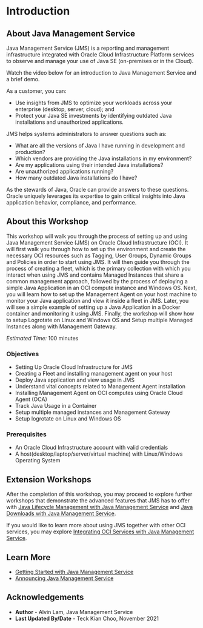 # Introduction

## About Java Management Service

Java Management Service (JMS) is a reporting and management infrastructure integrated with Oracle Cloud Infrastructure Platform services to observe and manage your use of Java SE (on-premises or in the Cloud).

Watch the video below for an introduction to Java Management Service and a brief demo.

[](youtube:YCgJxqvglCI)



As a customer, you can:

* Use insights from JMS to optimize your workloads across your enterprise (desktop, server, cloud); and
* Protect your Java SE investments by identifying outdated Java installations and unauthorized applications.

JMS helps systems administrators to answer questions such as:

* What are all the versions of Java I have running in development and production?
* Which vendors are providing the Java installations in my environment?
* Are my applications using their intended Java installations?
* Are unauthorized applications running?
* How many outdated Java installations do I have?

As the stewards of Java, Oracle can provide answers to these questions. Oracle uniquely leverages its expertise to gain critical insights into Java application behavior, compliance, and performance.

## About this Workshop

 This workshop will walk you through the process of setting up and using Java Management Service (JMS) on Oracle Cloud Infrastructure (OCI). It will first walk you through how to set up the environment and create the necessary OCI resources such as Tagging, User Groups, Dynamic Groups and Policies in order to start using JMS. It will then guide you through the process of creating a fleet,  which is the primary collection with which you interact when using JMS and contains Managed Instances that share a common management approach, followed by the process of deploying a simple Java Application in an OCI compute instance and Windows OS. Next, you will learn how to set up the Management Agent on your host machine to monitor your Java application and view it inside a fleet in JMS. Later, you will see a simple example of setting up a Java Application in a Docker container and monitoring it using JMS. Finally, the workshop will show how to setup Logrotate on Linux and Windows OS and Setup multiple Managed Instances along with Management Gateway.

*Estimated Time:* 100 minutes

### Objectives

* Setting Up Oracle Cloud Infrastructure for JMS
* Creating a Fleet and installing management agent on your host
* Deploy Java application and view usage in JMS
* Understand vital concepts related to Management Agent installation
* Installing Management Agent on OCI computes using Oracle Cloud Agent (OCA)
* Track Java Usage in a Container
* Setup multiple managed instances and Management Gateway
* Setup logrotate on Linux and Windows OS

### Prerequisites

* An Oracle Cloud Infrastructure account with valid credentials
* A host(desktop/laptop/server/virtual machine) with Linux/Windows Operating System

## Extension Workshops
After the completion of this workshop, you may proceed to explore further workshops that demonstrate the advanced features that JMS has to offer with [Java Lifecycle Management with Java Management Service](https://apexapps.oracle.com/pls/apex/dbpm/r/livelabs/view-workshop?wid=912) and [Java Downloads with Java Management Service](https://apexapps.oracle.com/pls/apex/dbpm/r/livelabs/view-workshop?wid=912).

If you would like to learn more about using JMS together with other OCI services, you may explore [Integrating OCI Services with Java Management Service](https://apexapps.oracle.com/pls/apex/dbpm/r/livelabs/view-workshop?wid=912).

## Learn More

* [Getting Started with Java Management Service](https://docs.oracle.com/en-us/iaas/jms/doc/getting-started-java-management-service.html)
* [Announcing Java Management Service](https://blogs.oracle.com/java/post/announcing-java-management-service)

## Acknowledgements

* **Author** - Alvin Lam, Java Management Service
* **Last Updated By/Date** - Teck Kian Choo, November 2021
